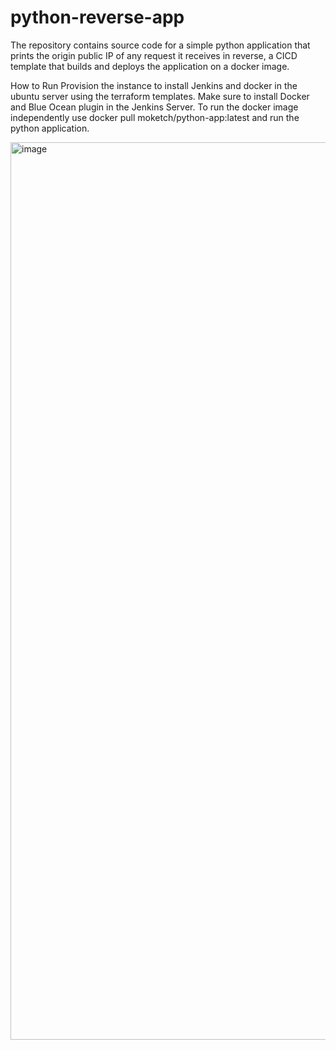 # python-reverse-app
The repository contains source code for a simple python application that prints the origin public IP of any request it receives in reverse, a CICD template that builds and deploys the application on a docker image. 

How to Run 
Provision the instance to install Jenkins and docker in the ubuntu server using the terraform templates. Make sure to install Docker and Blue Ocean plugin in the Jenkins Server. 
To run the docker image independently use docker pull moketch/python-app:latest and run the python application.

<img width="1436" alt="image" src="https://github.com/Gumbeoketch/python-reverse-app/assets/48472370/cde222b7-3d98-4e73-9a0a-cb67f70ee456">
